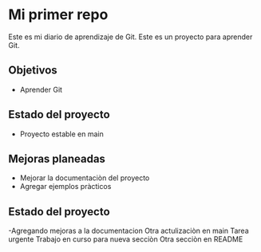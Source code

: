 # Mi primer repo
Este es mi diario de aprendizaje de Git.
Este es un proyecto para aprender Git.
## Objetivos
- Aprender Git
## Estado del proyecto
- Proyecto estable en main
## Mejoras planeadas
- Mejorar la documentaciòn del proyecto
- Agregar ejemplos pràcticos
## Estado del proyecto
-Agregando mejoras a la documentacion
Otra actulizaciòn en main
Tarea urgente
Trabajo en curso para nueva secciòn
Otra secciòn en README
